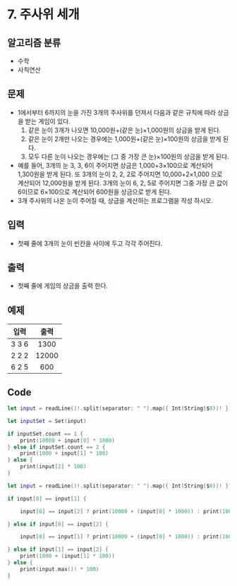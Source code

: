 # 7. 주사위 세개
## 알고리즘 분류
* 수학
* 사칙연산

## 문제
* 1에서부터 6까지의 눈을 가진 3개의 주사위를 던져서 다음과 같은 규칙에 따라 상금을 받는 게임이 있다. 
	1. 같은 눈이 3개가 나오면 10,000원+(같은 눈)×1,000원의 상금을 받게 된다. 
	2. 같은 눈이 2개만 나오는 경우에는 1,000원+(같은 눈)×100원의 상금을 받게 된다. 
	3. 모두 다른 눈이 나오는 경우에는 (그 중 가장 큰 눈)×100원의 상금을 받게 된다.  
* 예를 들어, 3개의 눈 3, 3, 6이 주어지면 상금은 1,000+3×100으로 계산되어 1,300원을 받게 된다. 또 3개의 눈이 2, 2, 2로 주어지면 10,000+2×1,000 으로 계산되어 12,000원을 받게 된다. 3개의 눈이 6, 2, 5로 주어지면 그중 가장 큰 값이 6이므로 6×100으로 계산되어 600원을 상금으로 받게 된다.
* 3개 주사위의 나온 눈이 주어질 때, 상금을 계산하는 프로그램을 작성 하시오.


## 입력
* 첫째 줄에 3개의 눈이 빈칸을 사이에 두고 각각 주어진다. 

## 출력
* 첫째 줄에 게임의 상금을 출력 한다.

## 예제
|입력|출력|
|:---:|:---:|
|3 3 6|1300|
|2 2 2|12000|
|6 2 5|600|

## Code
```swift
let input = readLine()!.split(separator: " ").map({ Int(String($0))! }).sorted(by: <)

let inputSet = Set(input)

if inputSet.count == 1 {
    print(10000 + input[0] * 1000)
} else if inputSet.count == 2 {
    print(1000 + input[1] * 100)
} else {
    print(input[2] * 100)
}
```
```swift
let input = readLine()!.split(separator: " ").map({ Int(String($0))! })

if input[0] == input[1] {

    input[0] == input[2] ? print(10000 + (input[0] * 1000)) : print(1000 + (input[0] * 100))

} else if input[0] == input[2] {

    input[0] == input[1] ? print(10000 + (input[0] * 1000)) : print(1000 + (input[0] * 100))

} else if input[1] == input[2] {
    print(1000 + (input[1] * 100))
} else {
    print(input.max()! * 100)
}
```